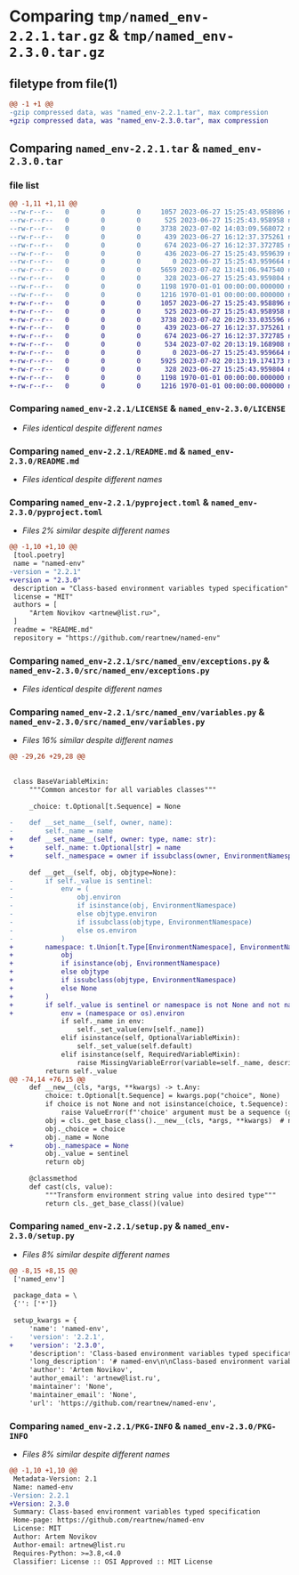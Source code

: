 # Comparing `tmp/named_env-2.2.1.tar.gz` & `tmp/named_env-2.3.0.tar.gz`

## filetype from file(1)

```diff
@@ -1 +1 @@
-gzip compressed data, was "named_env-2.2.1.tar", max compression
+gzip compressed data, was "named_env-2.3.0.tar", max compression
```

## Comparing `named_env-2.2.1.tar` & `named_env-2.3.0.tar`

### file list

```diff
@@ -1,11 +1,11 @@
--rw-r--r--   0        0        0     1057 2023-06-27 15:25:43.958896 named_env-2.2.1/LICENSE
--rw-r--r--   0        0        0      525 2023-06-27 15:25:43.958958 named_env-2.2.1/README.md
--rw-r--r--   0        0        0     3738 2023-07-02 14:03:09.568072 named_env-2.2.1/pyproject.toml
--rw-r--r--   0        0        0      439 2023-06-27 16:12:37.375261 named_env-2.2.1/src/named_env/__init__.py
--rw-r--r--   0        0        0      674 2023-06-27 16:12:37.372785 named_env-2.2.1/src/named_env/exceptions.py
--rw-r--r--   0        0        0      436 2023-06-27 15:25:43.959639 named_env-2.2.1/src/named_env/namespace.py
--rw-r--r--   0        0        0        0 2023-06-27 15:25:43.959664 named_env-2.2.1/src/named_env/py.typed
--rw-r--r--   0        0        0     5659 2023-07-02 13:41:06.947540 named_env-2.2.1/src/named_env/variables.py
--rw-r--r--   0        0        0      328 2023-06-27 15:25:43.959804 named_env-2.2.1/src/named_env/version.py
--rw-r--r--   0        0        0     1198 1970-01-01 00:00:00.000000 named_env-2.2.1/setup.py
--rw-r--r--   0        0        0     1216 1970-01-01 00:00:00.000000 named_env-2.2.1/PKG-INFO
+-rw-r--r--   0        0        0     1057 2023-06-27 15:25:43.958896 named_env-2.3.0/LICENSE
+-rw-r--r--   0        0        0      525 2023-06-27 15:25:43.958958 named_env-2.3.0/README.md
+-rw-r--r--   0        0        0     3738 2023-07-02 20:29:33.035596 named_env-2.3.0/pyproject.toml
+-rw-r--r--   0        0        0      439 2023-06-27 16:12:37.375261 named_env-2.3.0/src/named_env/__init__.py
+-rw-r--r--   0        0        0      674 2023-06-27 16:12:37.372785 named_env-2.3.0/src/named_env/exceptions.py
+-rw-r--r--   0        0        0      534 2023-07-02 20:13:19.168908 named_env-2.3.0/src/named_env/namespace.py
+-rw-r--r--   0        0        0        0 2023-06-27 15:25:43.959664 named_env-2.3.0/src/named_env/py.typed
+-rw-r--r--   0        0        0     5925 2023-07-02 20:13:19.174173 named_env-2.3.0/src/named_env/variables.py
+-rw-r--r--   0        0        0      328 2023-06-27 15:25:43.959804 named_env-2.3.0/src/named_env/version.py
+-rw-r--r--   0        0        0     1198 1970-01-01 00:00:00.000000 named_env-2.3.0/setup.py
+-rw-r--r--   0        0        0     1216 1970-01-01 00:00:00.000000 named_env-2.3.0/PKG-INFO
```

### Comparing `named_env-2.2.1/LICENSE` & `named_env-2.3.0/LICENSE`

 * *Files identical despite different names*

### Comparing `named_env-2.2.1/README.md` & `named_env-2.3.0/README.md`

 * *Files identical despite different names*

### Comparing `named_env-2.2.1/pyproject.toml` & `named_env-2.3.0/pyproject.toml`

 * *Files 2% similar despite different names*

```diff
@@ -1,10 +1,10 @@
 [tool.poetry]
 name = "named-env"
-version = "2.2.1"
+version = "2.3.0"
 description = "Class-based environment variables typed specification"
 license = "MIT"
 authors = [
     "Artem Novikov <artnew@list.ru>",
 ]
 readme = "README.md"
 repository = "https://github.com/reartnew/named-env"
```

### Comparing `named_env-2.2.1/src/named_env/exceptions.py` & `named_env-2.3.0/src/named_env/exceptions.py`

 * *Files identical despite different names*

### Comparing `named_env-2.2.1/src/named_env/variables.py` & `named_env-2.3.0/src/named_env/variables.py`

 * *Files 16% similar despite different names*

```diff
@@ -29,26 +29,28 @@
 
 
 class BaseVariableMixin:
     """Common ancestor for all variables classes"""
 
     _choice: t.Optional[t.Sequence] = None
 
-    def __set_name__(self, owner, name):
-        self._name = name
+    def __set_name__(self, owner: type, name: str):
+        self._name: t.Optional[str] = name
+        self._namespace = owner if issubclass(owner, EnvironmentNamespace) else None
 
     def __get__(self, obj, objtype=None):
-        if self._value is sentinel:
-            env = (
-                obj.environ
-                if isinstance(obj, EnvironmentNamespace)
-                else objtype.environ
-                if issubclass(objtype, EnvironmentNamespace)
-                else os.environ
-            )
+        namespace: t.Union[t.Type[EnvironmentNamespace], EnvironmentNamespace, None] = (
+            obj
+            if isinstance(obj, EnvironmentNamespace)
+            else objtype
+            if issubclass(objtype, EnvironmentNamespace)
+            else None
+        )
+        if self._value is sentinel or namespace is not None and not namespace.cache_values:
+            env = (namespace or os).environ
             if self._name in env:
                 self._set_value(env[self._name])
             elif isinstance(self, OptionalVariableMixin):
                 self._set_value(self.default)
             elif isinstance(self, RequiredVariableMixin):
                 raise MissingVariableError(variable=self._name, description=self.description)
         return self._value
@@ -74,14 +76,15 @@
     def __new__(cls, *args, **kwargs) -> t.Any:
         choice: t.Optional[t.Sequence] = kwargs.pop("choice", None)
         if choice is not None and not isinstance(choice, t.Sequence):
             raise ValueError(f"'choice' argument must be a sequence (got {type(choice)!r})")
         obj = cls._get_base_class().__new__(cls, *args, **kwargs)  # noqa
         obj._choice = choice
         obj._name = None
+        obj._namespace = None
         obj._value = sentinel
         return obj
 
     @classmethod
     def cast(cls, value):
         """Transform environment string value into desired type"""
         return cls._get_base_class()(value)
```

### Comparing `named_env-2.2.1/setup.py` & `named_env-2.3.0/setup.py`

 * *Files 8% similar despite different names*

```diff
@@ -8,15 +8,15 @@
 ['named_env']
 
 package_data = \
 {'': ['*']}
 
 setup_kwargs = {
     'name': 'named-env',
-    'version': '2.2.1',
+    'version': '2.3.0',
     'description': 'Class-based environment variables typed specification',
     'long_description': '# named-env\n\nClass-based environment variables typed specification.\n\n## Installation\n\n```shell\npip install named-env\n```\n\n## Usage example\n\n```python\nfrom named_env import EnvironmentNamespace, RequiredInteger\nimport os\n\n\nclass WebApplicationEnvironmentNamespace(EnvironmentNamespace):\n    WEB_SERVER_PORT = RequiredInteger()\n\n\nenv = WebApplicationEnvironmentNamespace()\n\nif __name__ == "__main__":\n    os.environ["WEB_SERVER_PORT"] = "80"\n    print(env.WEB_SERVER_PORT)  # 80\n    print(type(env.WEB_SERVER_PORT))  # int\n```\n',
     'author': 'Artem Novikov',
     'author_email': 'artnew@list.ru',
     'maintainer': 'None',
     'maintainer_email': 'None',
     'url': 'https://github.com/reartnew/named-env',
```

### Comparing `named_env-2.2.1/PKG-INFO` & `named_env-2.3.0/PKG-INFO`

 * *Files 8% similar despite different names*

```diff
@@ -1,10 +1,10 @@
 Metadata-Version: 2.1
 Name: named-env
-Version: 2.2.1
+Version: 2.3.0
 Summary: Class-based environment variables typed specification
 Home-page: https://github.com/reartnew/named-env
 License: MIT
 Author: Artem Novikov
 Author-email: artnew@list.ru
 Requires-Python: >=3.8,<4.0
 Classifier: License :: OSI Approved :: MIT License
```

